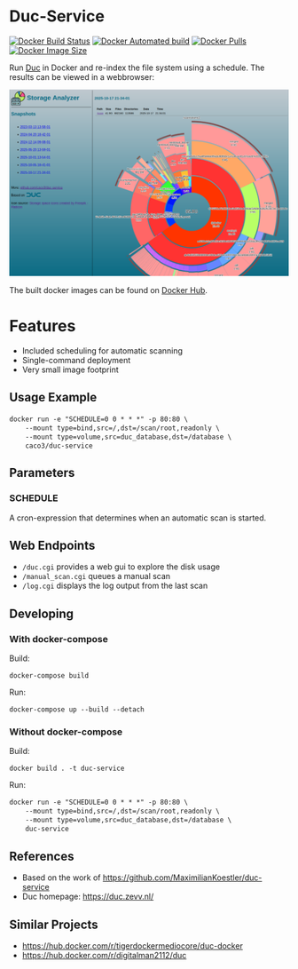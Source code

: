 # Duc-Service
[![Docker Build Status](https://img.shields.io/docker/cloud/build/caco3/duc-service.svg)](https://hub.docker.com/r/caco3/duc-service/)
[![Docker Automated build](https://img.shields.io/docker/cloud/automated/caco3/duc-service.svg)](https://hub.docker.com/r/caco3/duc-service/)
[![Docker Pulls](https://img.shields.io/docker/pulls/caco3/duc-service.svg)](https://hub.docker.com/r/caco3/duc-service/)
[![Docker Image Size](https://img.shields.io/docker/image-size/caco3/duc-service?sort=date)](https://hub.docker.com/r/caco3/duc-service/)

Run [Duc](https://duc.zevv.nl/) in Docker and re-index the file system using a schedule.
The results can be viewed in a webbrowser:

![Screenshot](Screenshot1.png)

The built docker images can be found on [Docker Hub](https://hub.docker.com/r/caco3/duc-service/).

# Features
- Included scheduling for automatic scanning
- Single-command deployment
- Very small image footprint

## Usage Example
```
docker run -e "SCHEDULE=0 0 * * *" -p 80:80 \
    --mount type=bind,src=/,dst=/scan/root,readonly \
    --mount type=volume,src=duc_database,dst=/database \
    caco3/duc-service
```

## Parameters
### SCHEDULE
A cron-expression that determines when an automatic scan is started.

## Web Endpoints
- `/duc.cgi` provides a web gui to explore the disk usage
- `/manual_scan.cgi` queues a manual scan
- `/log.cgi` displays the log output from the last scan

## Developing

### With docker-compose
Build:
```
docker-compose build
```

Run:
```
docker-compose up --build --detach
```

### Without docker-compose
Build:
```
docker build . -t duc-service
```

Run:
```
docker run -e "SCHEDULE=0 0 * * *" -p 80:80 \
    --mount type=bind,src=/,dst=/scan/root,readonly \
    --mount type=volume,src=duc_database,dst=/database \
    duc-service
```

## References
- Based on the work of https://github.com/MaximilianKoestler/duc-service
- Duc homepage: https://duc.zevv.nl/

## Similar Projects
- https://hub.docker.com/r/tigerdockermediocore/duc-docker
- https://hub.docker.com/r/digitalman2112/duc
